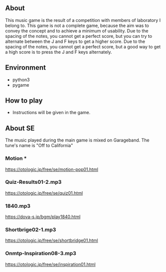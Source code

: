 ## About
This music game is the result of a competition with members of laboratory I belong to. This game is not a complete game, because the aim was to convey the concept and to achieve a minimum of usability.
Due to the spacing of the notes, you cannot get a perfect score, but you can try to alternate between the J and F keys to get a higher score. Due to the spacing of the notes, you cannot get a perfect score, but a good way to get a high score is to press the J and F keys alternately.

## Environment
- python3
- pygame

## How to play
- Instructions will be given in the game.

## About SE
The music played during the main game is mixed on Garageband.
The tune's name is "Off to California"

### Motion *
https://otologic.jp/free/se/motion-pop01.html

### Quiz-Results01-2.mp3
https://otologic.jp/free/se/quiz01.html

### 1840.mp3
https://dova-s.jp/bgm/play1840.html

### Shortbrige02-1.mp3
https://otologic.jp/free/se/shortbridge01.html

### Onmtp-Inspiration08-3.mp3
https://otologic.jp/free/se/inspiration01.html
